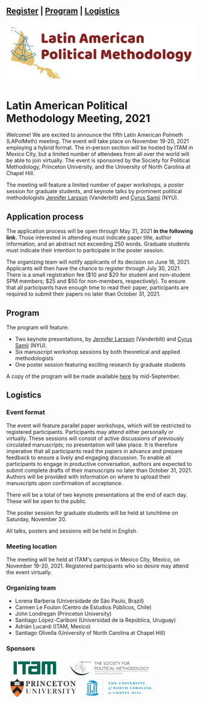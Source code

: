 <a href="#register">Register</a> | <a href="#program">Program</a> | <a href="#logistics">Logistics</a>
---
<img src="logo_LAPolMeth.png" alt="logo_LAPolMeth"> 

# Latin American Political Methodology Meeting, 2021


Welcome! We are excited to announce the fifth Latin American Polmeth (LAPolMeth) meeting. The event will take place on November 19-20, 2021 employing a hybrid format. The in-person section will be hosted by ITAM in Mexico City, but a limited number of attendees from all over the world will be able to join virtually. The event is sponsored by the Society for Political Methodology, Princeton University, and the University of North Carolina at Chapel Hill.

The meeting will feature a limited number of paper workshops, a poster session for graduate students, and keynote talks by prominent political methodologists [Jennifer Larsson](https://www.jmlarson.com/) (Vanderbilt) and [Cyrus Samii](https://cyrussamii.com/) (NYU).


## Application process

The application process will be open through May 31, 2021 **in the following link**. Those interested in attending must indicate paper title, author information, and an abstract not exceeding 250 words. Graduate students must indicate their intention to participate in the poster session.

The organizing team will notify applicants of its decision on June  18, 2021. Applicants will then have the chance to register through July 30, 2021. There is a small registration fee ($10 and $20 for student and non-student SPM members; $25 and $50 for non-members, respectively). To ensure that all participants have enough time to read their paper, participants are required to submit their papers no later than October 31, 2021.


## Program

The program will feature:
-	Two keynote presentations, by [Jennifer Larsson](https://www.jmlarson.com/) (Vanderbilt) and [Cyrus Samii](https://cyrussamii.com/) (NYU).
-	Six manuscript workshop sessions by both theoretical and applied methodologists
-	One poster session featuring exciting research by graduate students

A copy of the program will be made available [here](https://docs.google.com/document/d/1IVoHIswSK_iGrF0i71uvQWWBm_rNmKH1qZH-FXxY4KQ/edit?usp=sharing) by mid-September.


## Logistics

### Event format
The event will feature parallel paper workshops, which will be restricted to registered participants. Participants may attend either personally or virtually. These sessions will consist of active discussions of previously circulated manuscripts; no presentation will take place. It is therefore imperative that all participants read the papers in advance and prepare feedback to ensure a lively and engaging discussion. To enable all participants to engage in productive conversation, authors are expected to submit complete drafts of their manuscripts no later than October 31, 2021. Authors will be provided with information on where to upload their manuscripts upon confirmation of acceptance.

There will be a total of two keynote presentations at the end of each day. These will be open to the public.

The poster session for graduate students will be held at lunchtime on Saturday, November 20.

All talks, posters and sessions will be held in English.

### Meeting location
The meeting will be held at ITAM's campus in Mexico City, Mexico, on November 19-20, 2021. Registered participants who so desire may attend the event virtually.

### Organizing team
- Lorena Barberia (Universidade de São Paulo, Brazil)
- Carmen Le Foulon (Centro de Estudios Públicos, Chile)
- John Londregan (Princeton University)
- Santiago López-Cariboni (Universidad de la República, Uruguay)
- Adrián Lucardi (ITAM, Mexico)
- Santiago Olivella (University of North Carolina at Chapel Hill)


### Sponsors
<img src="logo_ITAM.png" alt="ITAM" height="50" hspace="10"> <img src="logo_PolMeth.png" alt="The Society for Political Methodology" height="50" hspace="10"> <img src="logo_Princeton.jpg" alt="Princeton University" height="50" hspace="10"> <img src="logo_UNC.jpg" alt="University of North Carolina at Chapel Hill" height="50" hspace="10">
